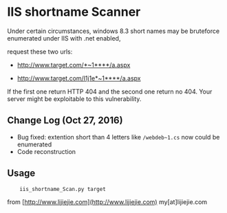 # IIS shortname Scanner #

Under certain circumstances, windows 8.3 short names may be bruteforce enumerated under IIS with .net enabled,

request these two urls:

* http://www.target.com/*~1****/a.aspx

* http://www.target.com/l1j1e*~1****/a.aspx

If the first one return HTTP 404 and the second one return no 404. Your server might be exploitable to this vulnerability.

## Change Log (Oct 27, 2016)
* Bug fixed: extention short than 4 letters like ```/webdeb~1.cs``` now could be enumerated
* Code reconstruction

## Usage

```
	iis_shortname_Scan.py target
```


from [http://www.lijiejie.com](http://www.lijiejie.com)    my[at]lijiejie.com
